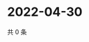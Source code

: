 # 2022-04-30

共 0 条

<!-- BEGIN WEIBO -->
<!-- 最后更新时间 Sat Apr 30 2022 20:07:33 GMT+0800 (China Standard Time) -->

<!-- END WEIBO -->
